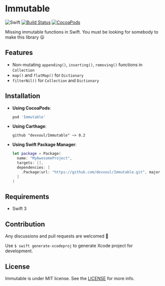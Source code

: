 # Immutable

![Swift](https://img.shields.io/badge/Swift-3.0-orange.svg)
[![Build Status](https://travis-ci.org/devxoul/Immutable.svg?branch=master)](https://travis-ci.org/devxoul/Immutable)
[![CocoaPods](http://img.shields.io/cocoapods/v/Immutable.svg)](https://cocoapods.org/pods/Immutable)

Missing immutable functions in Swift. You must be looking for somebody to make this library 😛

## Features

* Non-mutating `appending()`, `inserting()`, `removing()` functions in `Collection`
* `map()` and `flatMap()` for `Dictionary`
* `filterNil()` for `Collection` and `Dictionary`

## Installation

* **Using CocoaPods**:

    ```ruby
    pod 'Immutable'
    ```

* **Using Carthage**:

    ```
    github "devxoul/Immutable" ~> 0.2
    ```

* **Using Swift Package Manager**:

    ```swift
    let package = Package(
      name: "MyAwesomeProject",
      targets: [],
      dependencies: [
        .Package(url: "https://github.com/devxoul/Immutable.git", majorVersion: 0)
      ]
    )
    ```

## Requirements

* Swift 3

## Contribution

Any discussions and pull requests are welcomed 💖

Use `$ swift generate-xcodeproj` to generate Xcode project for development.

## License

Immutable is under MIT license. See the [LICENSE](LICENSE) for more info.
